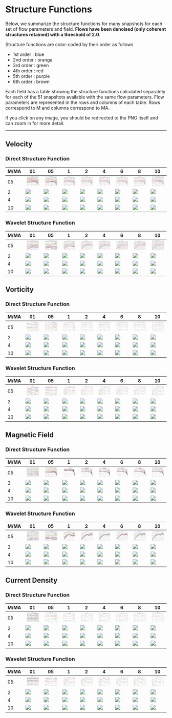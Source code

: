 # Structure Functions

Below, we summarize the structure functions for many snapshots for each set of flow parameters and field.
**Flows have been denoised (only coherent structures retained) with a threshold of 2.0**.

Structure functions are color-coded by their order as follows

  * 1st order : blue
  * 2nd order : orange
  * 3rd order : green
  * 4th order : red
  * 5th order : purple
  * 6th order : brown

Each field has a table showing the structure functions calculated separately for each of the 51 snapshots available with the same flow parameters.
Flow parameters are represented in the rows and columns of each table.
Rows correspond to M and columns correspond to MA.

If you click on any image, you should be redirected to the PNG itself and can zoom in for more detail.

---

## Velocity

### Direct Structure Function

|M/MA| 01 | 05 | 1 | 2 | 4 | 6 | 8 | 10 |
|----|----|----|---|---|---|---|---|----|
| 05 |<img src="M05MA01/w4t-plot-structure-function-ansatz_M05MA01_avrg_vel_dsf_denoise-02d00.png">|<img src="M05MA05/w4t-plot-structure-function-ansatz_M05MA05_avrg_vel_dsf_denoise-02d00.png">|<img src="M05MA1/w4t-plot-structure-function-ansatz_M05MA1_avrg_vel_dsf_denoise-02d00.png">|<img src="M05MA2/w4t-plot-structure-function-ansatz_M05MA2_avrg_vel_dsf_denoise-02d00.png">|<img src="M05MA4/w4t-plot-structure-function-ansatz_M05MA4_avrg_vel_dsf_denoise-02d00.png">|<img src="M05MA6/w4t-plot-structure-function-ansatz_M05MA6_avrg_vel_dsf_denoise-02d00.png">|<img src="M05MA8/w4t-plot-structure-function-ansatz_M05MA8_avrg_vel_dsf_denoise-02d00.png">|<img src="M05MA10/w4t-plot-structure-function-ansatz_M05MA10_avrg_vel_dsf_denoise-02d00.png">|
| 2  |<img src="M2MA01/w4t-plot-structure-function-ansatz_M2MA01_avrg_vel_dsf_denoise-02d00.png">|<img src="M2MA05/w4t-plot-structure-function-ansatz_M2MA05_avrg_vel_dsf_denoise-02d00.png">|<img src="M2MA1/w4t-plot-structure-function-ansatz_M2MA1_avrg_vel_dsf_denoise-02d00.png">|<img src="M2MA2/w4t-plot-structure-function-ansatz_M2MA2_avrg_vel_dsf_denoise-02d00.png">|<img src="M2MA4/w4t-plot-structure-function-ansatz_M2MA4_avrg_vel_dsf_denoise-02d00.png">|<img src="M2MA6/w4t-plot-structure-function-ansatz_M2MA6_avrg_vel_dsf_denoise-02d00.png">|<img src="M2MA8/w4t-plot-structure-function-ansatz_M2MA8_avrg_vel_dsf_denoise-02d00.png">|<img src="M2MA10/w4t-plot-structure-function-ansatz_M2MA10_avrg_vel_dsf_denoise-02d00.png">|
| 4  |<img src="M4MA01/w4t-plot-structure-function-ansatz_M4MA01_avrg_vel_dsf_denoise-02d00.png">|<img src="M4MA05/w4t-plot-structure-function-ansatz_M4MA05_avrg_vel_dsf_denoise-02d00.png">|<img src="M4MA1/w4t-plot-structure-function-ansatz_M4MA1_avrg_vel_dsf_denoise-02d00.png">|<img src="M4MA2/w4t-plot-structure-function-ansatz_M4MA2_avrg_vel_dsf_denoise-02d00.png">|<img src="M4MA4/w4t-plot-structure-function-ansatz_M4MA4_avrg_vel_dsf_denoise-02d00.png">|<img src="M4MA6/w4t-plot-structure-function-ansatz_M4MA6_avrg_vel_dsf_denoise-02d00.png">|<img src="M4MA8/w4t-plot-structure-function-ansatz_M4MA8_avrg_vel_dsf_denoise-02d00.png">|<img src="M4MA10/w4t-plot-structure-function-ansatz_M4MA10_avrg_vel_dsf_denoise-02d00.png">|
| 10 |<img src="M10MA01/w4t-plot-structure-function-ansatz_M10MA01_avrg_vel_dsf_denoise-02d00.png">|<img src="M10MA05/w4t-plot-structure-function-ansatz_M10MA05_avrg_vel_dsf_denoise-02d00.png">|<img src="M10MA1/w4t-plot-structure-function-ansatz_M10MA1_avrg_vel_dsf_denoise-02d00.png">|<img src="M10MA2/w4t-plot-structure-function-ansatz_M10MA2_avrg_vel_dsf_denoise-02d00.png">|<img src="M10MA4/w4t-plot-structure-function-ansatz_M10MA4_avrg_vel_dsf_denoise-02d00.png">|<img src="M10MA6/w4t-plot-structure-function-ansatz_M10MA6_avrg_vel_dsf_denoise-02d00.png">|<img src="M10MA8/w4t-plot-structure-function-ansatz_M10MA8_avrg_vel_dsf_denoise-02d00.png">|<img src="M10MA10/w4t-plot-structure-function-ansatz_M10MA10_avrg_vel_dsf_denoise-02d00.png">|

### Wavelet Structure Function

|M/MA| 01 | 05 | 1 | 2 | 4 | 6 | 8 | 10 |
|----|----|----|---|---|---|---|---|----|
| 05 |<img src="M05MA01/w4t-plot-structure-function-ansatz_M05MA01_avrg_vel_wsf_denoise-02d00.png">|<img src="M05MA05/w4t-plot-structure-function-ansatz_M05MA05_avrg_vel_wsf_denoise-02d00.png">|<img src="M05MA1/w4t-plot-structure-function-ansatz_M05MA1_avrg_vel_wsf_denoise-02d00.png">|<img src="M05MA2/w4t-plot-structure-function-ansatz_M05MA2_avrg_vel_wsf_denoise-02d00.png">|<img src="M05MA4/w4t-plot-structure-function-ansatz_M05MA4_avrg_vel_wsf_denoise-02d00.png">|<img src="M05MA6/w4t-plot-structure-function-ansatz_M05MA6_avrg_vel_wsf_denoise-02d00.png">|<img src="M05MA8/w4t-plot-structure-function-ansatz_M05MA8_avrg_vel_wsf_denoise-02d00.png">|<img src="M05MA10/w4t-plot-structure-function-ansatz_M05MA10_avrg_vel_wsf_denoise-02d00.png">|
| 2  |<img src="M2MA01/w4t-plot-structure-function-ansatz_M2MA01_avrg_vel_wsf_denoise-02d00.png">|<img src="M2MA05/w4t-plot-structure-function-ansatz_M2MA05_avrg_vel_wsf_denoise-02d00.png">|<img src="M2MA1/w4t-plot-structure-function-ansatz_M2MA1_avrg_vel_wsf_denoise-02d00.png">|<img src="M2MA2/w4t-plot-structure-function-ansatz_M2MA2_avrg_vel_wsf_denoise-02d00.png">|<img src="M2MA4/w4t-plot-structure-function-ansatz_M2MA4_avrg_vel_wsf_denoise-02d00.png">|<img src="M2MA6/w4t-plot-structure-function-ansatz_M2MA6_avrg_vel_wsf_denoise-02d00.png">|<img src="M2MA8/w4t-plot-structure-function-ansatz_M2MA8_avrg_vel_wsf_denoise-02d00.png">|<img src="M2MA10/w4t-plot-structure-function-ansatz_M2MA10_avrg_vel_wsf_denoise-02d00.png">|
| 4  |<img src="M4MA01/w4t-plot-structure-function-ansatz_M4MA01_avrg_vel_wsf_denoise-02d00.png">|<img src="M4MA05/w4t-plot-structure-function-ansatz_M4MA05_avrg_vel_wsf_denoise-02d00.png">|<img src="M4MA1/w4t-plot-structure-function-ansatz_M4MA1_avrg_vel_wsf_denoise-02d00.png">|<img src="M4MA2/w4t-plot-structure-function-ansatz_M4MA2_avrg_vel_wsf_denoise-02d00.png">|<img src="M4MA4/w4t-plot-structure-function-ansatz_M4MA4_avrg_vel_wsf_denoise-02d00.png">|<img src="M4MA6/w4t-plot-structure-function-ansatz_M4MA6_avrg_vel_wsf_denoise-02d00.png">|<img src="M4MA8/w4t-plot-structure-function-ansatz_M4MA8_avrg_vel_wsf_denoise-02d00.png">|<img src="M4MA10/w4t-plot-structure-function-ansatz_M4MA10_avrg_vel_wsf_denoise-02d00.png">|
| 10 |<img src="M10MA01/w4t-plot-structure-function-ansatz_M10MA01_avrg_vel_wsf_denoise-02d00.png">|<img src="M10MA05/w4t-plot-structure-function-ansatz_M10MA05_avrg_vel_wsf_denoise-02d00.png">|<img src="M10MA1/w4t-plot-structure-function-ansatz_M10MA1_avrg_vel_wsf_denoise-02d00.png">|<img src="M10MA2/w4t-plot-structure-function-ansatz_M10MA2_avrg_vel_wsf_denoise-02d00.png">|<img src="M10MA4/w4t-plot-structure-function-ansatz_M10MA4_avrg_vel_wsf_denoise-02d00.png">|<img src="M10MA6/w4t-plot-structure-function-ansatz_M10MA6_avrg_vel_wsf_denoise-02d00.png">|<img src="M10MA8/w4t-plot-structure-function-ansatz_M10MA8_avrg_vel_wsf_denoise-02d00.png">|<img src="M10MA10/w4t-plot-structure-function-ansatz_M10MA10_avrg_vel_wsf_denoise-02d00.png">|

## Vorticity

### Direct Structure Function

|M/MA| 01 | 05 | 1 | 2 | 4 | 6 | 8 | 10 |
|----|----|----|---|---|---|---|---|----|
| 05 |<img src="M05MA01/w4t-plot-structure-function-ansatz_M05MA01_avrg_vort_dsf_denoise-02d00.png">|<img src="M05MA05/w4t-plot-structure-function-ansatz_M05MA05_avrg_vort_dsf_denoise-02d00.png">|<img src="M05MA1/w4t-plot-structure-function-ansatz_M05MA1_avrg_vort_dsf_denoise-02d00.png">|<img src="M05MA2/w4t-plot-structure-function-ansatz_M05MA2_avrg_vort_dsf_denoise-02d00.png">|<img src="M05MA4/w4t-plot-structure-function-ansatz_M05MA4_avrg_vort_dsf_denoise-02d00.png">|<img src="M05MA6/w4t-plot-structure-function-ansatz_M05MA6_avrg_vort_dsf_denoise-02d00.png">|<img src="M05MA8/w4t-plot-structure-function-ansatz_M05MA8_avrg_vort_dsf_denoise-02d00.png">|<img src="M05MA10/w4t-plot-structure-function-ansatz_M05MA10_avrg_vort_dsf_denoise-02d00.png">|
| 2  |<img src="M2MA01/w4t-plot-structure-function-ansatz_M2MA01_avrg_vort_dsf_denoise-02d00.png">|<img src="M2MA05/w4t-plot-structure-function-ansatz_M2MA05_avrg_vort_dsf_denoise-02d00.png">|<img src="M2MA1/w4t-plot-structure-function-ansatz_M2MA1_avrg_vort_dsf_denoise-02d00.png">|<img src="M2MA2/w4t-plot-structure-function-ansatz_M2MA2_avrg_vort_dsf_denoise-02d00.png">|<img src="M2MA4/w4t-plot-structure-function-ansatz_M2MA4_avrg_vort_dsf_denoise-02d00.png">|<img src="M2MA6/w4t-plot-structure-function-ansatz_M2MA6_avrg_vort_dsf_denoise-02d00.png">|<img src="M2MA8/w4t-plot-structure-function-ansatz_M2MA8_avrg_vort_dsf_denoise-02d00.png">|<img src="M2MA10/w4t-plot-structure-function-ansatz_M2MA10_avrg_vort_dsf_denoise-02d00.png">|
| 4  |<img src="M4MA01/w4t-plot-structure-function-ansatz_M4MA01_avrg_vort_dsf_denoise-02d00.png">|<img src="M4MA05/w4t-plot-structure-function-ansatz_M4MA05_avrg_vort_dsf_denoise-02d00.png">|<img src="M4MA1/w4t-plot-structure-function-ansatz_M4MA1_avrg_vort_dsf_denoise-02d00.png">|<img src="M4MA2/w4t-plot-structure-function-ansatz_M4MA2_avrg_vort_dsf_denoise-02d00.png">|<img src="M4MA4/w4t-plot-structure-function-ansatz_M4MA4_avrg_vort_dsf_denoise-02d00.png">|<img src="M4MA6/w4t-plot-structure-function-ansatz_M4MA6_avrg_vort_dsf_denoise-02d00.png">|<img src="M4MA8/w4t-plot-structure-function-ansatz_M4MA8_avrg_vort_dsf_denoise-02d00.png">|<img src="M4MA10/w4t-plot-structure-function-ansatz_M4MA10_avrg_vort_dsf_denoise-02d00.png">|
| 10 |<img src="M10MA01/w4t-plot-structure-function-ansatz_M10MA01_avrg_vort_dsf_denoise-02d00.png">|<img src="M10MA05/w4t-plot-structure-function-ansatz_M10MA05_avrg_vort_dsf_denoise-02d00.png">|<img src="M10MA1/w4t-plot-structure-function-ansatz_M10MA1_avrg_vort_dsf_denoise-02d00.png">|<img src="M10MA2/w4t-plot-structure-function-ansatz_M10MA2_avrg_vort_dsf_denoise-02d00.png">|<img src="M10MA4/w4t-plot-structure-function-ansatz_M10MA4_avrg_vort_dsf_denoise-02d00.png">|<img src="M10MA6/w4t-plot-structure-function-ansatz_M10MA6_avrg_vort_dsf_denoise-02d00.png">|<img src="M10MA8/w4t-plot-structure-function-ansatz_M10MA8_avrg_vort_dsf_denoise-02d00.png">|<img src="M10MA10/w4t-plot-structure-function-ansatz_M10MA10_avrg_vort_dsf_denoise-02d00.png">|

### Wavelet Structure Function

|M/MA| 01 | 05 | 1 | 2 | 4 | 6 | 8 | 10 |
|----|----|----|---|---|---|---|---|----|
| 05 |<img src="M05MA01/w4t-plot-structure-function-ansatz_M05MA01_avrg_vort_wsf_denoise-02d00.png">|<img src="M05MA05/w4t-plot-structure-function-ansatz_M05MA05_avrg_vort_wsf_denoise-02d00.png">|<img src="M05MA1/w4t-plot-structure-function-ansatz_M05MA1_avrg_vort_wsf_denoise-02d00.png">|<img src="M05MA2/w4t-plot-structure-function-ansatz_M05MA2_avrg_vort_wsf_denoise-02d00.png">|<img src="M05MA4/w4t-plot-structure-function-ansatz_M05MA4_avrg_vort_wsf_denoise-02d00.png">|<img src="M05MA6/w4t-plot-structure-function-ansatz_M05MA6_avrg_vort_wsf_denoise-02d00.png">|<img src="M05MA8/w4t-plot-structure-function-ansatz_M05MA8_avrg_vort_wsf_denoise-02d00.png">|<img src="M05MA10/w4t-plot-structure-function-ansatz_M05MA10_avrg_vort_wsf_denoise-02d00.png">|
| 2  |<img src="M2MA01/w4t-plot-structure-function-ansatz_M2MA01_avrg_vort_wsf_denoise-02d00.png">|<img src="M2MA05/w4t-plot-structure-function-ansatz_M2MA05_avrg_vort_wsf_denoise-02d00.png">|<img src="M2MA1/w4t-plot-structure-function-ansatz_M2MA1_avrg_vort_wsf_denoise-02d00.png">|<img src="M2MA2/w4t-plot-structure-function-ansatz_M2MA2_avrg_vort_wsf_denoise-02d00.png">|<img src="M2MA4/w4t-plot-structure-function-ansatz_M2MA4_avrg_vort_wsf_denoise-02d00.png">|<img src="M2MA6/w4t-plot-structure-function-ansatz_M2MA6_avrg_vort_wsf_denoise-02d00.png">|<img src="M2MA8/w4t-plot-structure-function-ansatz_M2MA8_avrg_vort_wsf_denoise-02d00.png">|<img src="M2MA10/w4t-plot-structure-function-ansatz_M2MA10_avrg_vort_wsf_denoise-02d00.png">|
| 4  |<img src="M4MA01/w4t-plot-structure-function-ansatz_M4MA01_avrg_vort_wsf_denoise-02d00.png">|<img src="M4MA05/w4t-plot-structure-function-ansatz_M4MA05_avrg_vort_wsf_denoise-02d00.png">|<img src="M4MA1/w4t-plot-structure-function-ansatz_M4MA1_avrg_vort_wsf_denoise-02d00.png">|<img src="M4MA2/w4t-plot-structure-function-ansatz_M4MA2_avrg_vort_wsf_denoise-02d00.png">|<img src="M4MA4/w4t-plot-structure-function-ansatz_M4MA4_avrg_vort_wsf_denoise-02d00.png">|<img src="M4MA6/w4t-plot-structure-function-ansatz_M4MA6_avrg_vort_wsf_denoise-02d00.png">|<img src="M4MA8/w4t-plot-structure-function-ansatz_M4MA8_avrg_vort_wsf_denoise-02d00.png">|<img src="M4MA10/w4t-plot-structure-function-ansatz_M4MA10_avrg_vort_wsf_denoise-02d00.png">|
| 10 |<img src="M10MA01/w4t-plot-structure-function-ansatz_M10MA01_avrg_vort_wsf_denoise-02d00.png">|<img src="M10MA05/w4t-plot-structure-function-ansatz_M10MA05_avrg_vort_wsf_denoise-02d00.png">|<img src="M10MA1/w4t-plot-structure-function-ansatz_M10MA1_avrg_vort_wsf_denoise-02d00.png">|<img src="M10MA2/w4t-plot-structure-function-ansatz_M10MA2_avrg_vort_wsf_denoise-02d00.png">|<img src="M10MA4/w4t-plot-structure-function-ansatz_M10MA4_avrg_vort_wsf_denoise-02d00.png">|<img src="M10MA6/w4t-plot-structure-function-ansatz_M10MA6_avrg_vort_wsf_denoise-02d00.png">|<img src="M10MA8/w4t-plot-structure-function-ansatz_M10MA8_avrg_vort_wsf_denoise-02d00.png">|<img src="M10MA10/w4t-plot-structure-function-ansatz_M10MA10_avrg_vort_wsf_denoise-02d00.png">|

## Magnetic Field

### Direct Structure Function

|M/MA| 01 | 05 | 1 | 2 | 4 | 6 | 8 | 10 |
|----|----|----|---|---|---|---|---|----|
| 05 |<img src="M05MA01/w4t-plot-structure-function-ansatz_M05MA01_avrg_mag_dsf_denoise-02d00.png">|<img src="M05MA05/w4t-plot-structure-function-ansatz_M05MA05_avrg_mag_dsf_denoise-02d00.png">|<img src="M05MA1/w4t-plot-structure-function-ansatz_M05MA1_avrg_mag_dsf_denoise-02d00.png">|<img src="M05MA2/w4t-plot-structure-function-ansatz_M05MA2_avrg_mag_dsf_denoise-02d00.png">|<img src="M05MA4/w4t-plot-structure-function-ansatz_M05MA4_avrg_mag_dsf_denoise-02d00.png">|<img src="M05MA6/w4t-plot-structure-function-ansatz_M05MA6_avrg_mag_dsf_denoise-02d00.png">|<img src="M05MA8/w4t-plot-structure-function-ansatz_M05MA8_avrg_mag_dsf_denoise-02d00.png">|<img src="M05MA10/w4t-plot-structure-function-ansatz_M05MA10_avrg_mag_dsf_denoise-02d00.png">|
| 2  |<img src="M2MA01/w4t-plot-structure-function-ansatz_M2MA01_avrg_mag_dsf_denoise-02d00.png">|<img src="M2MA05/w4t-plot-structure-function-ansatz_M2MA05_avrg_mag_dsf_denoise-02d00.png">|<img src="M2MA1/w4t-plot-structure-function-ansatz_M2MA1_avrg_mag_dsf_denoise-02d00.png">|<img src="M2MA2/w4t-plot-structure-function-ansatz_M2MA2_avrg_mag_dsf_denoise-02d00.png">|<img src="M2MA4/w4t-plot-structure-function-ansatz_M2MA4_avrg_mag_dsf_denoise-02d00.png">|<img src="M2MA6/w4t-plot-structure-function-ansatz_M2MA6_avrg_mag_dsf_denoise-02d00.png">|<img src="M2MA8/w4t-plot-structure-function-ansatz_M2MA8_avrg_mag_dsf_denoise-02d00.png">|<img src="M2MA10/w4t-plot-structure-function-ansatz_M2MA10_avrg_mag_dsf_denoise-02d00.png">|
| 4  |<img src="M4MA01/w4t-plot-structure-function-ansatz_M4MA01_avrg_mag_dsf_denoise-02d00.png">|<img src="M4MA05/w4t-plot-structure-function-ansatz_M4MA05_avrg_mag_dsf_denoise-02d00.png">|<img src="M4MA1/w4t-plot-structure-function-ansatz_M4MA1_avrg_mag_dsf_denoise-02d00.png">|<img src="M4MA2/w4t-plot-structure-function-ansatz_M4MA2_avrg_mag_dsf_denoise-02d00.png">|<img src="M4MA4/w4t-plot-structure-function-ansatz_M4MA4_avrg_mag_dsf_denoise-02d00.png">|<img src="M4MA6/w4t-plot-structure-function-ansatz_M4MA6_avrg_mag_dsf_denoise-02d00.png">|<img src="M4MA8/w4t-plot-structure-function-ansatz_M4MA8_avrg_mag_dsf_denoise-02d00.png">|<img src="M4MA10/w4t-plot-structure-function-ansatz_M4MA10_avrg_mag_dsf_denoise-02d00.png">|
| 10 |<img src="M10MA01/w4t-plot-structure-function-ansatz_M10MA01_avrg_mag_dsf_denoise-02d00.png">|<img src="M10MA05/w4t-plot-structure-function-ansatz_M10MA05_avrg_mag_dsf_denoise-02d00.png">|<img src="M10MA1/w4t-plot-structure-function-ansatz_M10MA1_avrg_mag_dsf_denoise-02d00.png">|<img src="M10MA2/w4t-plot-structure-function-ansatz_M10MA2_avrg_mag_dsf_denoise-02d00.png">|<img src="M10MA4/w4t-plot-structure-function-ansatz_M10MA4_avrg_mag_dsf_denoise-02d00.png">|<img src="M10MA6/w4t-plot-structure-function-ansatz_M10MA6_avrg_mag_dsf_denoise-02d00.png">|<img src="M10MA8/w4t-plot-structure-function-ansatz_M10MA8_avrg_mag_dsf_denoise-02d00.png">|<img src="M10MA10/w4t-plot-structure-function-ansatz_M10MA10_avrg_mag_dsf_denoise-02d00.png">|

### Wavelet Structure Function

|M/MA| 01 | 05 | 1 | 2 | 4 | 6 | 8 | 10 |
|----|----|----|---|---|---|---|---|----|
| 05 |<img src="M05MA01/w4t-plot-structure-function-ansatz_M05MA01_avrg_mag_wsf_denoise-02d00.png">|<img src="M05MA05/w4t-plot-structure-function-ansatz_M05MA05_avrg_mag_wsf_denoise-02d00.png">|<img src="M05MA1/w4t-plot-structure-function-ansatz_M05MA1_avrg_mag_wsf_denoise-02d00.png">|<img src="M05MA2/w4t-plot-structure-function-ansatz_M05MA2_avrg_mag_wsf_denoise-02d00.png">|<img src="M05MA4/w4t-plot-structure-function-ansatz_M05MA4_avrg_mag_wsf_denoise-02d00.png">|<img src="M05MA6/w4t-plot-structure-function-ansatz_M05MA6_avrg_mag_wsf_denoise-02d00.png">|<img src="M05MA8/w4t-plot-structure-function-ansatz_M05MA8_avrg_mag_wsf_denoise-02d00.png">|<img src="M05MA10/w4t-plot-structure-function-ansatz_M05MA10_avrg_mag_wsf_denoise-02d00.png">|
| 2  |<img src="M2MA01/w4t-plot-structure-function-ansatz_M2MA01_avrg_mag_wsf_denoise-02d00.png">|<img src="M2MA05/w4t-plot-structure-function-ansatz_M2MA05_avrg_mag_wsf_denoise-02d00.png">|<img src="M2MA1/w4t-plot-structure-function-ansatz_M2MA1_avrg_mag_wsf_denoise-02d00.png">|<img src="M2MA2/w4t-plot-structure-function-ansatz_M2MA2_avrg_mag_wsf_denoise-02d00.png">|<img src="M2MA4/w4t-plot-structure-function-ansatz_M2MA4_avrg_mag_wsf_denoise-02d00.png">|<img src="M2MA6/w4t-plot-structure-function-ansatz_M2MA6_avrg_mag_wsf_denoise-02d00.png">|<img src="M2MA8/w4t-plot-structure-function-ansatz_M2MA8_avrg_mag_wsf_denoise-02d00.png">|<img src="M2MA10/w4t-plot-structure-function-ansatz_M2MA10_avrg_mag_wsf_denoise-02d00.png">|
| 4  |<img src="M4MA01/w4t-plot-structure-function-ansatz_M4MA01_avrg_mag_wsf_denoise-02d00.png">|<img src="M4MA05/w4t-plot-structure-function-ansatz_M4MA05_avrg_mag_wsf_denoise-02d00.png">|<img src="M4MA1/w4t-plot-structure-function-ansatz_M4MA1_avrg_mag_wsf_denoise-02d00.png">|<img src="M4MA2/w4t-plot-structure-function-ansatz_M4MA2_avrg_mag_wsf_denoise-02d00.png">|<img src="M4MA4/w4t-plot-structure-function-ansatz_M4MA4_avrg_mag_wsf_denoise-02d00.png">|<img src="M4MA6/w4t-plot-structure-function-ansatz_M4MA6_avrg_mag_wsf_denoise-02d00.png">|<img src="M4MA8/w4t-plot-structure-function-ansatz_M4MA8_avrg_mag_wsf_denoise-02d00.png">|<img src="M4MA10/w4t-plot-structure-function-ansatz_M4MA10_avrg_mag_wsf_denoise-02d00.png">|
| 10 |<img src="M10MA01/w4t-plot-structure-function-ansatz_M10MA01_avrg_mag_wsf_denoise-02d00.png">|<img src="M10MA05/w4t-plot-structure-function-ansatz_M10MA05_avrg_mag_wsf_denoise-02d00.png">|<img src="M10MA1/w4t-plot-structure-function-ansatz_M10MA1_avrg_mag_wsf_denoise-02d00.png">|<img src="M10MA2/w4t-plot-structure-function-ansatz_M10MA2_avrg_mag_wsf_denoise-02d00.png">|<img src="M10MA4/w4t-plot-structure-function-ansatz_M10MA4_avrg_mag_wsf_denoise-02d00.png">|<img src="M10MA6/w4t-plot-structure-function-ansatz_M10MA6_avrg_mag_wsf_denoise-02d00.png">|<img src="M10MA8/w4t-plot-structure-function-ansatz_M10MA8_avrg_mag_wsf_denoise-02d00.png">|<img src="M10MA10/w4t-plot-structure-function-ansatz_M10MA10_avrg_mag_wsf_denoise-02d00.png">|

## Current Density

### Direct Structure Function

|M/MA| 01 | 05 | 1 | 2 | 4 | 6 | 8 | 10 |
|----|----|----|---|---|---|---|---|----|
| 05 |<img src="M05MA01/w4t-plot-structure-function-ansatz_M05MA01_avrg_curr_dsf_denoise-02d00.png">|<img src="M05MA05/w4t-plot-structure-function-ansatz_M05MA05_avrg_curr_dsf_denoise-02d00.png">|<img src="M05MA1/w4t-plot-structure-function-ansatz_M05MA1_avrg_curr_dsf_denoise-02d00.png">|<img src="M05MA2/w4t-plot-structure-function-ansatz_M05MA2_avrg_curr_dsf_denoise-02d00.png">|<img src="M05MA4/w4t-plot-structure-function-ansatz_M05MA4_avrg_curr_dsf_denoise-02d00.png">|<img src="M05MA6/w4t-plot-structure-function-ansatz_M05MA6_avrg_curr_dsf_denoise-02d00.png">|<img src="M05MA8/w4t-plot-structure-function-ansatz_M05MA8_avrg_curr_dsf_denoise-02d00.png">|<img src="M05MA10/w4t-plot-structure-function-ansatz_M05MA10_avrg_curr_dsf_denoise-02d00.png">|
| 2  |<img src="M2MA01/w4t-plot-structure-function-ansatz_M2MA01_avrg_curr_dsf_denoise-02d00.png">|<img src="M2MA05/w4t-plot-structure-function-ansatz_M2MA05_avrg_curr_dsf_denoise-02d00.png">|<img src="M2MA1/w4t-plot-structure-function-ansatz_M2MA1_avrg_curr_dsf_denoise-02d00.png">|<img src="M2MA2/w4t-plot-structure-function-ansatz_M2MA2_avrg_curr_dsf_denoise-02d00.png">|<img src="M2MA4/w4t-plot-structure-function-ansatz_M2MA4_avrg_curr_dsf_denoise-02d00.png">|<img src="M2MA6/w4t-plot-structure-function-ansatz_M2MA6_avrg_curr_dsf_denoise-02d00.png">|<img src="M2MA8/w4t-plot-structure-function-ansatz_M2MA8_avrg_curr_dsf_denoise-02d00.png">|<img src="M2MA10/w4t-plot-structure-function-ansatz_M2MA10_avrg_curr_dsf_denoise-02d00.png">|
| 4  |<img src="M4MA01/w4t-plot-structure-function-ansatz_M4MA01_avrg_curr_dsf_denoise-02d00.png">|<img src="M4MA05/w4t-plot-structure-function-ansatz_M4MA05_avrg_curr_dsf_denoise-02d00.png">|<img src="M4MA1/w4t-plot-structure-function-ansatz_M4MA1_avrg_curr_dsf_denoise-02d00.png">|<img src="M4MA2/w4t-plot-structure-function-ansatz_M4MA2_avrg_curr_dsf_denoise-02d00.png">|<img src="M4MA4/w4t-plot-structure-function-ansatz_M4MA4_avrg_curr_dsf_denoise-02d00.png">|<img src="M4MA6/w4t-plot-structure-function-ansatz_M4MA6_avrg_curr_dsf_denoise-02d00.png">|<img src="M4MA8/w4t-plot-structure-function-ansatz_M4MA8_avrg_curr_dsf_denoise-02d00.png">|<img src="M4MA10/w4t-plot-structure-function-ansatz_M4MA10_avrg_curr_dsf_denoise-02d00.png">|
| 10 |<img src="M10MA01/w4t-plot-structure-function-ansatz_M10MA01_avrg_curr_dsf_denoise-02d00.png">|<img src="M10MA05/w4t-plot-structure-function-ansatz_M10MA05_avrg_curr_dsf_denoise-02d00.png">|<img src="M10MA1/w4t-plot-structure-function-ansatz_M10MA1_avrg_curr_dsf_denoise-02d00.png">|<img src="M10MA2/w4t-plot-structure-function-ansatz_M10MA2_avrg_curr_dsf_denoise-02d00.png">|<img src="M10MA4/w4t-plot-structure-function-ansatz_M10MA4_avrg_curr_dsf_denoise-02d00.png">|<img src="M10MA6/w4t-plot-structure-function-ansatz_M10MA6_avrg_curr_dsf_denoise-02d00.png">|<img src="M10MA8/w4t-plot-structure-function-ansatz_M10MA8_avrg_curr_dsf_denoise-02d00.png">|<img src="M10MA10/w4t-plot-structure-function-ansatz_M10MA10_avrg_curr_dsf_denoise-02d00.png">|

### Wavelet Structure Function

|M/MA| 01 | 05 | 1 | 2 | 4 | 6 | 8 | 10 |
|----|----|----|---|---|---|---|---|----|
| 05 |<img src="M05MA01/w4t-plot-structure-function-ansatz_M05MA01_avrg_curr_wsf_denoise-02d00.png">|<img src="M05MA05/w4t-plot-structure-function-ansatz_M05MA05_avrg_curr_wsf_denoise-02d00.png">|<img src="M05MA1/w4t-plot-structure-function-ansatz_M05MA1_avrg_curr_wsf_denoise-02d00.png">|<img src="M05MA2/w4t-plot-structure-function-ansatz_M05MA2_avrg_curr_wsf_denoise-02d00.png">|<img src="M05MA4/w4t-plot-structure-function-ansatz_M05MA4_avrg_curr_wsf_denoise-02d00.png">|<img src="M05MA6/w4t-plot-structure-function-ansatz_M05MA6_avrg_curr_wsf_denoise-02d00.png">|<img src="M05MA8/w4t-plot-structure-function-ansatz_M05MA8_avrg_curr_wsf_denoise-02d00.png">|<img src="M05MA10/w4t-plot-structure-function-ansatz_M05MA10_avrg_curr_wsf_denoise-02d00.png">|
| 2  |<img src="M2MA01/w4t-plot-structure-function-ansatz_M2MA01_avrg_curr_wsf_denoise-02d00.png">|<img src="M2MA05/w4t-plot-structure-function-ansatz_M2MA05_avrg_curr_wsf_denoise-02d00.png">|<img src="M2MA1/w4t-plot-structure-function-ansatz_M2MA1_avrg_curr_wsf_denoise-02d00.png">|<img src="M2MA2/w4t-plot-structure-function-ansatz_M2MA2_avrg_curr_wsf_denoise-02d00.png">|<img src="M2MA4/w4t-plot-structure-function-ansatz_M2MA4_avrg_curr_wsf_denoise-02d00.png">|<img src="M2MA6/w4t-plot-structure-function-ansatz_M2MA6_avrg_curr_wsf_denoise-02d00.png">|<img src="M2MA8/w4t-plot-structure-function-ansatz_M2MA8_avrg_curr_wsf_denoise-02d00.png">|<img src="M2MA10/w4t-plot-structure-function-ansatz_M2MA10_avrg_curr_wsf_denoise-02d00.png">|
| 4  |<img src="M4MA01/w4t-plot-structure-function-ansatz_M4MA01_avrg_curr_wsf_denoise-02d00.png">|<img src="M4MA05/w4t-plot-structure-function-ansatz_M4MA05_avrg_curr_wsf_denoise-02d00.png">|<img src="M4MA1/w4t-plot-structure-function-ansatz_M4MA1_avrg_curr_wsf_denoise-02d00.png">|<img src="M4MA2/w4t-plot-structure-function-ansatz_M4MA2_avrg_curr_wsf_denoise-02d00.png">|<img src="M4MA4/w4t-plot-structure-function-ansatz_M4MA4_avrg_curr_wsf_denoise-02d00.png">|<img src="M4MA6/w4t-plot-structure-function-ansatz_M4MA6_avrg_curr_wsf_denoise-02d00.png">|<img src="M4MA8/w4t-plot-structure-function-ansatz_M4MA8_avrg_curr_wsf_denoise-02d00.png">|<img src="M4MA10/w4t-plot-structure-function-ansatz_M4MA10_avrg_curr_wsf_denoise-02d00.png">|
| 10 |<img src="M10MA01/w4t-plot-structure-function-ansatz_M10MA01_avrg_curr_wsf_denoise-02d00.png">|<img src="M10MA05/w4t-plot-structure-function-ansatz_M10MA05_avrg_curr_wsf_denoise-02d00.png">|<img src="M10MA1/w4t-plot-structure-function-ansatz_M10MA1_avrg_curr_wsf_denoise-02d00.png">|<img src="M10MA2/w4t-plot-structure-function-ansatz_M10MA2_avrg_curr_wsf_denoise-02d00.png">|<img src="M10MA4/w4t-plot-structure-function-ansatz_M10MA4_avrg_curr_wsf_denoise-02d00.png">|<img src="M10MA6/w4t-plot-structure-function-ansatz_M10MA6_avrg_curr_wsf_denoise-02d00.png">|<img src="M10MA8/w4t-plot-structure-function-ansatz_M10MA8_avrg_curr_wsf_denoise-02d00.png">|<img src="M10MA10/w4t-plot-structure-function-ansatz_M10MA10_avrg_curr_wsf_denoise-02d00.png">|
